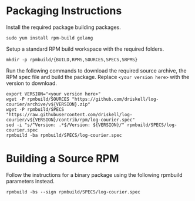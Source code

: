 Packaging Instructions
======================

Install the required package building packages.

```
sudo yum install rpm-build golang
```

Setup a standard RPM build workspace with the required folders.

```
mkdir -p rpmbuild/{BUILD,RPMS,SOURCES,SPECS,SRPMS}
```

Run the following commands to download the required source archive, the RPM spec
file and build the package. Replace `<your version here>` with the version to
download.

```
export VERSION="<your version here>"
wget -P rpmbuild/SOURCES "https://github.com/driskell/log-courier/archive/v${VERSION}.zip"
wget -P rpmbuild/SPECS "https://raw.githubusercontent.com/driskell/log-courier/v${VERSION}/contrib/rpm/log-courier.spec"
sed -i "s/^Version: .*$/Version: ${VERSION}/" rpmbuild/SPECS/log-courier.spec
rpmbuild -ba rpmbuild/SPECS/log-courier.spec
```

Building a Source RPM
=====================

Follow the instructions for a binary package using the following rpmbuild
parameters instead.

```
rpmbuild -bs --sign rpmbuild/SPECS/log-courier.spec
```
